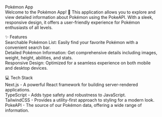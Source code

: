 Pokémon App<br>
Welcome to the Pokémon App! 🎉 This application allows you to explore and view detailed information about Pokémon using the PokeAPI. With a sleek, responsive design, it offers a user-friendly experience for Pokémon enthusiasts of all levels.

✨ Features<br>
Searchable Pokémon List: Easily find your favorite Pokémon with a convenient search bar.<br>
Detailed Pokémon Information: Get comprehensive details including images, weight, height, abilities, and stats.<br>
Responsive Design: Optimized for a seamless experience on both mobile and desktop devices.<br>

💻 Tech Stack<br>
Next.js - A powerful React framework for building server-rendered applications.<br>
TypeScript - Adds type safety and robustness to JavaScript.<br>
TailwindCSS - Provides a utility-first approach to styling for a modern look.<br>
PokeAPI - The source of our Pokémon data, offering a wide range of information.
